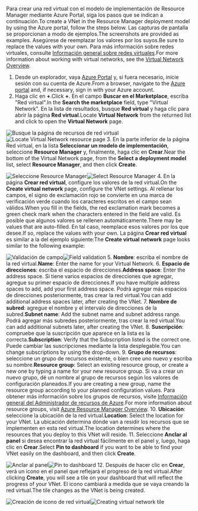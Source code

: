 <span data-ttu-id="fcce0-101">Para crear una red virtual con el modelo de implementación de Resource Manager mediante Azure Portal, siga los pasos que se indican a continuación.</span><span class="sxs-lookup"><span data-stu-id="fcce0-101">To create a VNet in the Resource Manager deployment model by using the Azure portal, follow the steps below.</span></span> <span data-ttu-id="fcce0-102">Las capturas de pantalla se proporcionan a modo de ejemplos.</span><span class="sxs-lookup"><span data-stu-id="fcce0-102">The screenshots are provided as examples.</span></span> <span data-ttu-id="fcce0-103">Asegúrese de reemplazar los valores por los suyos.</span><span class="sxs-lookup"><span data-stu-id="fcce0-103">Be sure to replace the values with your own.</span></span> <span data-ttu-id="fcce0-104">Para más información sobre redes virtuales, consulte [Información general sobre redes virtuales](../articles/virtual-network/virtual-networks-overview.md).</span><span class="sxs-lookup"><span data-stu-id="fcce0-104">For more information about working with virtual networks, see the [Virtual Network Overview](../articles/virtual-network/virtual-networks-overview.md).</span></span>

1. <span data-ttu-id="fcce0-105">Desde un explorador, vaya [Azure Portal](http://portal.azure.com) y, si fuera necesario, inicie sesión con su cuenta de Azure.</span><span class="sxs-lookup"><span data-stu-id="fcce0-105">From a browser, navigate to the [Azure portal](http://portal.azure.com) and, if necessary, sign in with your Azure account.</span></span>
2. <span data-ttu-id="fcce0-106">Haga clic en **+**.</span><span class="sxs-lookup"><span data-stu-id="fcce0-106">Click **+**.</span></span> <span data-ttu-id="fcce0-107">En el campo **Buscar en el Marketplace**, escriba "Red virtual".</span><span class="sxs-lookup"><span data-stu-id="fcce0-107">In the **Search the marketplace** field, type "Virtual Network".</span></span> <span data-ttu-id="fcce0-108">En la lista de resultados, busque **Red virtual** y haga clic para abrir la página **Red virtual**.</span><span class="sxs-lookup"><span data-stu-id="fcce0-108">Locate **Virtual Network** from the returned list and click to open the **Virtual Network** page.</span></span>

  <span data-ttu-id="fcce0-109">![Busque la página de recursos de red virtual](./media/vpn-gateway-basic-p2s-vnet-rm-portal-include/newvnetportal700.png "Busque la página de recursos de red virtual")</span><span class="sxs-lookup"><span data-stu-id="fcce0-109">![Locate Virtual Network resource page](./media/vpn-gateway-basic-p2s-vnet-rm-portal-include/newvnetportal700.png "Locate virtual network resource page")</span></span>
3. <span data-ttu-id="fcce0-110">En la parte inferior de la página Red virtual, en la lista **Seleccionar un modelo de implementación**, seleccione **Resource Manager** y, finalmente, haga clic en **Crear**.</span><span class="sxs-lookup"><span data-stu-id="fcce0-110">Near the bottom of the Virtual Network page, from the **Select a deployment model** list, select **Resource Manager**, and then click **Create**.</span></span>

  <span data-ttu-id="fcce0-111">![Seleccione Resource Manager](./media/vpn-gateway-basic-p2s-vnet-rm-portal-include/resourcemanager250.png "Seleccione Resource Manager")</span><span class="sxs-lookup"><span data-stu-id="fcce0-111">![Select Resource Manager](./media/vpn-gateway-basic-p2s-vnet-rm-portal-include/resourcemanager250.png "Select Resource Manager")</span></span>
4. <span data-ttu-id="fcce0-112">En la página **Crear red virtual**, configure los valores de la red virtual.</span><span class="sxs-lookup"><span data-stu-id="fcce0-112">On the **Create virtual network** page, configure the VNet settings.</span></span> <span data-ttu-id="fcce0-113">Al rellenar los campos, el signo de exclamación rojo se convierte en una marca de verificación verde cuando los caracteres escritos en el campo sean válidos.</span><span class="sxs-lookup"><span data-stu-id="fcce0-113">When you fill in the fields, the red exclamation mark becomes a green check mark when the characters entered in the field are valid.</span></span> <span data-ttu-id="fcce0-114">Es posible que algunos valores se rellenen automáticamente.</span><span class="sxs-lookup"><span data-stu-id="fcce0-114">There may be values that are auto-filled.</span></span> <span data-ttu-id="fcce0-115">En tal caso, reemplace esos valores por los que desee.</span><span class="sxs-lookup"><span data-stu-id="fcce0-115">If so, replace the values with your own.</span></span> <span data-ttu-id="fcce0-116">La página **Crear red virtual** es similar a la del ejemplo siguiente:</span><span class="sxs-lookup"><span data-stu-id="fcce0-116">The **Create virtual network** page looks similar to the following example:</span></span>

  <span data-ttu-id="fcce0-117">![Validación de campo](./media/vpn-gateway-basic-p2s-vnet-rm-portal-include/createp2sgvnet.png "Validación de campo")</span><span class="sxs-lookup"><span data-stu-id="fcce0-117">![Field validation](./media/vpn-gateway-basic-p2s-vnet-rm-portal-include/createp2sgvnet.png "Field validation")</span></span>
5. <span data-ttu-id="fcce0-118">**Nombre**: escriba el nombre de la red virtual.</span><span class="sxs-lookup"><span data-stu-id="fcce0-118">**Name**: Enter the name for your Virtual Network.</span></span>
6. <span data-ttu-id="fcce0-119">**Espacio de direcciones**: escriba el espacio de direcciones.</span><span class="sxs-lookup"><span data-stu-id="fcce0-119">**Address space**: Enter the address space.</span></span> <span data-ttu-id="fcce0-120">Si tiene varios espacios de direcciones que agregar, agregue su primer espacio de direcciones.</span><span class="sxs-lookup"><span data-stu-id="fcce0-120">If you have multiple address spaces to add, add your first address space.</span></span> <span data-ttu-id="fcce0-121">Podrá agregar más espacios de direcciones posteriormente, tras crear la red virtual.</span><span class="sxs-lookup"><span data-stu-id="fcce0-121">You can add additional address spaces later, after creating the VNet.</span></span>
7. <span data-ttu-id="fcce0-122">**Nombre de subred**: agregue el nombre y el intervalo de direcciones de la subred.</span><span class="sxs-lookup"><span data-stu-id="fcce0-122">**Subnet name**: Add the subnet name and subnet address range.</span></span> <span data-ttu-id="fcce0-123">Podrá agregar más subredes posteriormente, tras crear la red virtual.</span><span class="sxs-lookup"><span data-stu-id="fcce0-123">You can add additional subnets later, after creating the VNet.</span></span>
8. <span data-ttu-id="fcce0-124">**Suscripción**: compruebe que la suscripción que aparece en la lista es la correcta.</span><span class="sxs-lookup"><span data-stu-id="fcce0-124">**Subscription**: Verify that the Subscription listed is the correct one.</span></span> <span data-ttu-id="fcce0-125">Puede cambiar las suscripciones mediante la lista desplegable.</span><span class="sxs-lookup"><span data-stu-id="fcce0-125">You can change subscriptions by using the drop-down.</span></span>
9. <span data-ttu-id="fcce0-126">**Grupo de recursos**: seleccione un grupo de recursos existente, o bien cree uno nuevo y escriba su nombre.</span><span class="sxs-lookup"><span data-stu-id="fcce0-126">**Resource group**: Select an existing resource group, or create a new one by typing a name for your new resource group.</span></span> <span data-ttu-id="fcce0-127">Si va a crear un nuevo grupo, dé un nombre al grupo de recursos según los valores de configuración planeados.</span><span class="sxs-lookup"><span data-stu-id="fcce0-127">If you are creating a new group, name the resource group according to your planned configuration values.</span></span> <span data-ttu-id="fcce0-128">Para obtener más información sobre los grupos de recursos, visite [Información general del Administrador de recursos de Azure](../articles/azure-resource-manager/resource-group-overview.md#resource-groups).</span><span class="sxs-lookup"><span data-stu-id="fcce0-128">For more information about resource groups, visit [Azure Resource Manager Overview](../articles/azure-resource-manager/resource-group-overview.md#resource-groups).</span></span>
10. <span data-ttu-id="fcce0-129">**Ubicación**: seleccione la ubicación de la red virtual.</span><span class="sxs-lookup"><span data-stu-id="fcce0-129">**Location**: Select the location for your VNet.</span></span> <span data-ttu-id="fcce0-130">La ubicación determina dónde van a residir los recursos que se implementen en esta red virtual.</span><span class="sxs-lookup"><span data-stu-id="fcce0-130">The location determines where the resources that you deploy to this VNet will reside.</span></span>
11. <span data-ttu-id="fcce0-131">Seleccione **Anclar al panel** si desea encontrar la red virtual fácilmente en el panel y, luego, haga clic en **Crear**.</span><span class="sxs-lookup"><span data-stu-id="fcce0-131">Select **Pin to dashboard** if you want to be able to find your VNet easily on the dashboard, and then click **Create**.</span></span>

 <span data-ttu-id="fcce0-132">![Anclar al panel](./media/vpn-gateway-basic-p2s-vnet-rm-portal-include/pintodashboard150.png "anclar al panel")</span><span class="sxs-lookup"><span data-stu-id="fcce0-132">![Pin to dashboard](./media/vpn-gateway-basic-p2s-vnet-rm-portal-include/pintodashboard150.png "pin to dashboard")</span></span>
12. <span data-ttu-id="fcce0-133">Después de hacer clic en **Crear**, verá un icono en el panel que reflejará el progreso de la red virtual.</span><span class="sxs-lookup"><span data-stu-id="fcce0-133">After clicking **Create**, you will see a tile on your dashboard that will reflect the progress of your VNet.</span></span> <span data-ttu-id="fcce0-134">El icono cambiará a medida que se vaya creando la red virtual.</span><span class="sxs-lookup"><span data-stu-id="fcce0-134">The tile changes as the VNet is being created.</span></span>

  <span data-ttu-id="fcce0-135">![Creación de icono de red virtual](./media/vpn-gateway-basic-p2s-vnet-rm-portal-include/deploying150.png "Creación de icono de red virtual")</span><span class="sxs-lookup"><span data-stu-id="fcce0-135">![Creating virtual network tile](./media/vpn-gateway-basic-p2s-vnet-rm-portal-include/deploying150.png "Creating virtual network tile")</span></span>